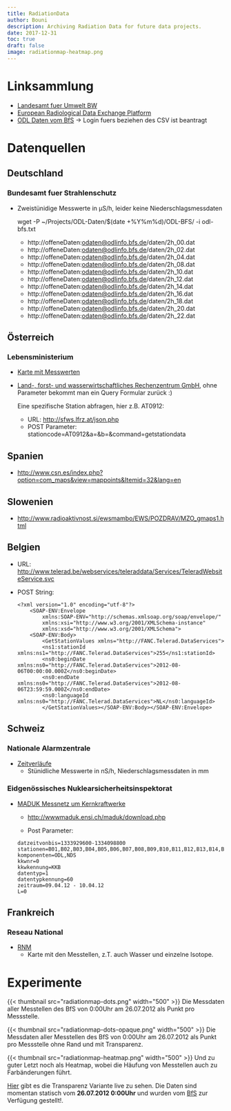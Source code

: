 ```yaml
---
title: RadiationData
author: Bouni
description: Archiving Radiation Data for future data projects.
date: 2017-12-31
toc: true
draft: false
image: radiationmap-heatmap.png
---
```


# Linksammlung 

  * [Landesamt fuer Umwelt BW](http://www.um.baden-wuerttemberg.de)
  * [European Radiological Data Exchange Platform](http://eurdep.jrc.ec.europa.eu/Basic/Pages/Public/Home/Default.aspx)
  * [ODL Daten vom BfS](http://offenedaten.de/dataset?res_format=csv&tags=radioaktivit%C3%A4t&tags=ortsdosisleistung&groups=sonderfreigaben) -> Login fuers beziehen des CSV ist beantragt

# Datenquellen 

## Deutschland

### Bundesamt fuer Strahlenschutz 

  * Zweistünidige Messwerte in µS/h, leider keine Niederschlagsmessdaten

    wget -P ~/Projects/ODL-Daten/$(date +%Y%m%d)/ODL-BFS/ -i odl-bfs.txt

    - http://offeneDaten:odaten@odlinfo.bfs.de/daten/2h_00.dat
    - http://offeneDaten:odaten@odlinfo.bfs.de/daten/2h_02.dat
    - http://offeneDaten:odaten@odlinfo.bfs.de/daten/2h_04.dat
    - http://offeneDaten:odaten@odlinfo.bfs.de/daten/2h_08.dat
    - http://offeneDaten:odaten@odlinfo.bfs.de/daten/2h_10.dat
    - http://offeneDaten:odaten@odlinfo.bfs.de/daten/2h_12.dat
    - http://offeneDaten:odaten@odlinfo.bfs.de/daten/2h_14.dat
    - http://offeneDaten:odaten@odlinfo.bfs.de/daten/2h_16.dat
    - http://offeneDaten:odaten@odlinfo.bfs.de/daten/2h_18.dat
    - http://offeneDaten:odaten@odlinfo.bfs.de/daten/2h_20.dat
    - http://offeneDaten:odaten@odlinfo.bfs.de/daten/2h_22.dat

## Österreich
### Lebensministerium 

  * [Karte mit Messwerten](http://www.lebensministerium.at/umwelt/strahlen-atom/strahlenschutz/strahlen-warn-system/messwerte_aktuell.html)
  * [Land-, forst- und wasserwirtschaftliches Rechenzentrum GmbH](http://sfws.lfrz.at/json.php), ohne Parameter bekommt man ein Query Formular zurück :)

    Eine spezifische Station abfragen, hier z.B. AT0912:

    - URL: http://sfws.lfrz.at/json.php
    - POST Parameter: stationcode=AT0912&a=&b=&command=getstationdata

## Spanien
  * http://www.csn.es/index.php?option=com_maps&view=mappoints&Itemid=32&lang=en

## Slowenien
  * http://www.radioaktivnost.si/ewsmambo/EWS/POZDRAV/MZO_gmaps1.html

## Belgien

  - URL: http://www.telerad.be/webservices/teleraddata/Services/TeleradWebsiteService.svc
  - POST String:

    ```
    <?xml version="1.0" encoding="utf-8"?>
        <SOAP-ENV:Envelope 
            xmlns:SOAP-ENV="http://schemas.xmlsoap.org/soap/envelope/" 
            xmlns:xsi="http://www.w3.org/2001/XMLSchema-instance" 
            xmlns:xsd="http://www.w3.org/2001/XMLSchema">
        <SOAP-ENV:Body>
            <GetStationValues xmlns="http://FANC.Telerad.DataServices">
            <ns1:stationId xmlns:ns1="http://FANC.Telerad.DataServices">255</ns1:stationId>
            <ns0:beginDate xmlns:ns0="http://FANC.Telerad.DataServices">2012-08-06T00:00:00.000Z</ns0:beginDate>
            <ns0:endDate xmlns:ns0="http://FANC.Telerad.DataServices">2012-08-06T23:59:59.000Z</ns0:endDate>
            <ns0:languageId xmlns:ns0="http://FANC.Telerad.DataServices">NL</ns0:languageId>
            </GetStationValues></SOAP-ENV:Body></SOAP-ENV:Envelope>
    ```

## Schweiz
### Nationale Alarmzentrale 

  * [Zeitverläufe](https://www.naz.ch/de/aktuell/zeitverlaeufe.html)
    * Stünidliche Messwerte in nS/h, Niederschlagsmessdaten in mm

### Eidgenössisches Nuklearsicherheitsinspektorat 

  * [MADUK Messnetz um Kernkraftwerke](http://www.ensi.ch/de/notfallschutz/messwerte-radioaktivitaet/)

    - http://wwwmaduk.ensi.ch/maduk/download.php

    - Post Parameter:

    ```
    datzeitvonbis=1333929600-1334098800
    stationen=B01,B02,B03,B04,B05,B06,B07,B08,B09,B10,B11,B12,B13,B14,B15,B16,B17 
    komponenten=ODL,NDS
    kkwnr=0
    kkwkennung=KKB
    datentyp=1
    datentypkennung=60
    zeitraum=09.04.12 - 10.04.12
    L=0
    ```


## Frankreich
### Reseau National 
  * [RNM](https://www.mesure-radioactivite.fr/en#/expert)
    * Karte mit den Messtellen, z.T. auch Wasser und einzelne Isotope.

# Experimente 

{{< thumbnail src="radiationmap-dots.png" width="500" >}}
Die Messdaten aller Messtellen des BfS von 0:00Uhr am 26.07.2012 als Punkt pro Messstelle.

{{< thumbnail src="radiationmap-dots-opaque.png" width="500" >}}
Die Messdaten aller Messtellen des BfS von 0:00Uhr am 26.07.2012 als Punkt pro Messstelle ohne Rand und mit Transparenz.

{{< thumbnail src="radiationmap-heatmap.png" width="500" >}}
Und zu guter Letzt noch als Heatmap, wobei die Häufung von Messtellen auch zu Farbänderungen führt.

[Hier](http://bouni.owee.de/radiationmap/) gibt es die Transparenz Variante live zu sehen. Die Daten sind momentan statisch vom **26.07.2012 0:00Uhr** und wurden vom [BfS](http://www.bfs.de/bfs) zur Verfügung gestellt!. 
